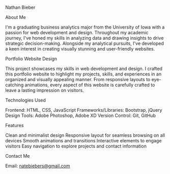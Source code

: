 Nathan Bieber

About Me

I'm a graduating business analytics major from the University of Iowa with a passion for web development and design. Throughout my academic journey, I've honed my skills in analyzing data and drawing insights to drive strategic decision-making. Alongside my analytical pursuits, I've developed a keen interest in creating visually stunning and user-friendly websites.

Portfolio Website Design

This project showcases my skills in web development and design. I crafted this portfolio website to highlight my projects, skills, and experiences in an organized and visually appealing manner. From responsive layouts to eye-catching animations, every aspect of this website is carefully crafted to leave a lasting impression on visitors.

Technologies Used

Frontend: HTML, CSS, JavaScript
Frameworks/Libraries: Bootstrap, jQuery
Design Tools: Adobe Photoshop, Adobe XD
Version Control: Git, GitHub

Features

Clean and minimalist design
Responsive layout for seamless browsing on all devices
Smooth animations and transitions
Interactive elements to engage visitors
Easy navigation to explore projects and contact information

Contact Me

Email: natebiebers@gmail.com
